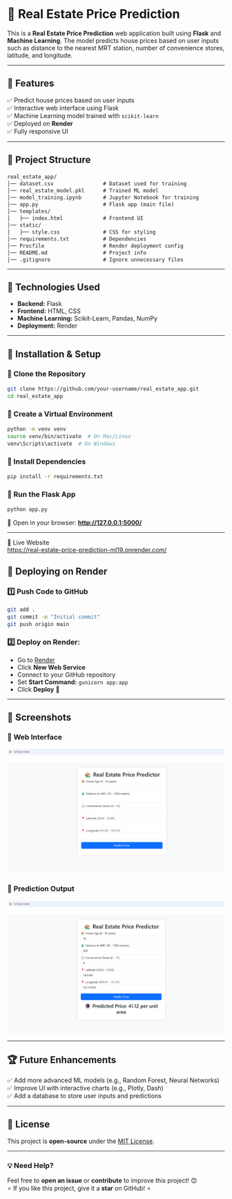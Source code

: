 # 🏡 Real Estate Price Prediction

This is a **Real Estate Price Prediction** web application built using **Flask** and **Machine Learning**. The model predicts house prices based on user inputs such as distance to the nearest MRT station, number of convenience stores, latitude, and longitude.

---

## 📌 Features

✅ Predict house prices based on user inputs  
✅ Interactive web interface using Flask  
✅ Machine Learning model trained with `scikit-learn`  
✅ Deployed on **Render**  
✅ Fully responsive UI  

---

## 📂 Project Structure

```
real_estate_app/
│── dataset.csv                # Dataset used for training
│── real_estate_model.pkl      # Trained ML model
│── model_training.ipynb       # Jupyter Notebook for training
│── app.py                     # Flask app (main file)
│── templates/
│   ├── index.html             # Frontend UI
│── static/
│   ├── style.css              # CSS for styling
│── requirements.txt           # Dependencies
│── Procfile                   # Render deployment config
│── README.md                  # Project info
│── .gitignore                 # Ignore unnecessary files
```

---

## 🎯 Technologies Used

- **Backend:** Flask  
- **Frontend:** HTML, CSS  
- **Machine Learning:** Scikit-Learn, Pandas, NumPy  
- **Deployment:** Render  

---

## 🔧 Installation & Setup

### 🔹 Clone the Repository
```bash
git clone https://github.com/your-username/real_estate_app.git
cd real_estate_app
```

### 🔹 Create a Virtual Environment
```bash
python -m venv venv
source venv/bin/activate  # On Mac/Linux
venv\Scripts\activate  # On Windows
```

### 🔹 Install Dependencies
```bash
pip install -r requirements.txt
```

### 🔹 Run the Flask App
```bash
python app.py
```

🔗 Open in your browser: **http://127.0.0.1:5000/**  

---
🚀 Live Website  
<https://real-estate-price-prediction-ml19.onrender.com/> 

## 🚀 Deploying on Render  

### 1️⃣ **Push Code to GitHub**  
```bash
git add .
git commit -m "Initial commit"
git push origin main
```

### 2️⃣ **Deploy on Render:**  
- Go to [Render](https://render.com/)  
- Click **New Web Service**  
- Connect to your GitHub repository  
- Set **Start Command:** `gunicorn app:app`  
- Click **Deploy** 🎉  

---

## 📸 Screenshots

### 🔹 **Web Interface**
![Web App Screenshot](https://raw.githubusercontent.com/bhanuvi17/Real_estate_price_prediction/main/Screenshot%202025-02-09%20022645.png)

### 🔹 **Prediction Output**
![Prediction Output](https://raw.githubusercontent.com/bhanuvi17/Real_estate_price_prediction/main/Screenshot%202025-02-09%20022742.png)

---

## 🏆 Future Enhancements  

✅ Add more advanced ML models (e.g., Random Forest, Neural Networks)  
✅ Improve UI with interactive charts (e.g., Plotly, Dash)  
✅ Add a database to store user inputs and predictions  

---

## 📜 License  

This project is **open-source** under the [MIT License](LICENSE).  

---

### 💡 **Need Help?**  
Feel free to **open an issue** or **contribute** to improve this project! 😊  
⭐ If you like this project, give it a **star** on GitHub! ⭐  
